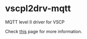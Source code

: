 # vscpl2drv-mqtt

MQTT level II driver for VSCP

Check [this](https://grodansparadis.gitbooks.io/the-vscp-daemon/level2_driver_mqtt.html) page for more information.

